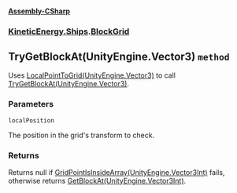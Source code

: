 #### [Assembly-CSharp](./Assembly-CSharp.md 'Assembly-CSharp')
### [KineticEnergy.Ships](./Assembly-CSharp.md#KineticEnergy-Ships 'KineticEnergy.Ships').[BlockGrid](./KineticEnergy-Ships-BlockGrid.md 'KineticEnergy.Ships.BlockGrid')
## TryGetBlockAt(UnityEngine.Vector3) `method`
Uses [LocalPointToGrid(UnityEngine.Vector3)](./KineticEnergy-Ships-BlockGrid-LocalPointToGrid(UnityEngine-Vector3).md 'KineticEnergy.Ships.BlockGrid.LocalPointToGrid(UnityEngine.Vector3)') to call [TryGetBlockAt(UnityEngine.Vector3)](./KineticEnergy-Ships-BlockGrid-TryGetBlockAt(UnityEngine-Vector3).md 'KineticEnergy.Ships.BlockGrid.TryGetBlockAt(UnityEngine.Vector3)').
### Parameters

<a name='KineticEnergy-Ships-BlockGrid-TryGetBlockAt(UnityEngine-Vector3)-localPosition'></a>
`localPosition`

The position in the grid's transform to check.
### Returns
Returns null if [GridPointIsInsideArray(UnityEngine.Vector3Int)](./KineticEnergy-Ships-BlockGrid-GridPointIsInsideArray(UnityEngine-Vector3Int).md 'KineticEnergy.Ships.BlockGrid.GridPointIsInsideArray(UnityEngine.Vector3Int)') fails, otherwise returns [GetBlockAt(UnityEngine.Vector3Int)](./KineticEnergy-Ships-BlockGrid-GetBlockAt(UnityEngine-Vector3Int).md 'KineticEnergy.Ships.BlockGrid.GetBlockAt(UnityEngine.Vector3Int)').
